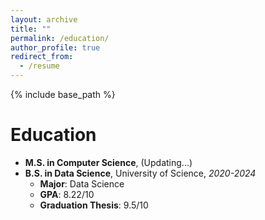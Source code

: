 ```yaml
---
layout: archive
title: ""
permalink: /education/
author_profile: true
redirect_from:
  - /resume
---
```


{% include base_path %}

# Education
- **M.S. in Computer Science**, (Updating...)
- **B.S. in Data Science**, University of Science, *2020-2024*
  - **Major**: Data Science
  - **GPA**: 8.22/10
  - **Graduation Thesis**: 9.5/10

<!-- <div style="display: flex; justify-content: center; gap: 10px; margin-left: 80px;">
  <img src="/images/certification.jpg" alt="Certification" width="70%" height="auto">
  <img src="/images/cover_cer.jpg" alt="Certification" width="45%" height="auto">
</div> -->
